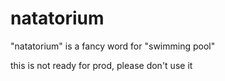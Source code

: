 # natatorium
"natatorium" is a fancy word for "swimming pool"

this is not ready for prod, please don't use it

